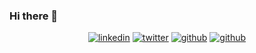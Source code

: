 ### Hi there 👋


<div align="center">

[![linkedin](https://cdn.icon-icons.com/icons2/2873/PNG/512/linkedin_pixel_logo_icon_181925.png)](https://www.linkedin.com/in/zeromerodev/)
[![twitter](https://cdn.icon-icons.com/icons2/2873/PNG/512/twitter_pixel_logo_icon_181924.png)](https://twitter.com/zeromerodev)
[![github](http://pixelartmaker-data-78746291193.nyc3.digitaloceanspaces.com/image/d7e4e1e509c728d.png)](https://github.com/zeromero-dev)
[![github](https://user-images.githubusercontent.com/78176435/173203001-a9e88659-a3f5-4aff-9db5-d243dcfb429e.png)](https://dev.to/zeromeroz)

</div>

<!--
**zeromero-dev/zeromero-dev** is a ✨ _special_ ✨ repository because its `README.md` (this file) appears on your GitHub profile.

Here are some ideas to get you started:

- 🔭 I’m currently working on ...
- 🌱 I’m currently learning ...
- 👯 I’m looking to collaborate on ...
- 🤔 I’m looking for help with ...
- 💬 Ask me about ...
- 📫 How to reach me: ...
- 😄 Pronouns: ...
- ⚡ Fun fact: ...
-->
